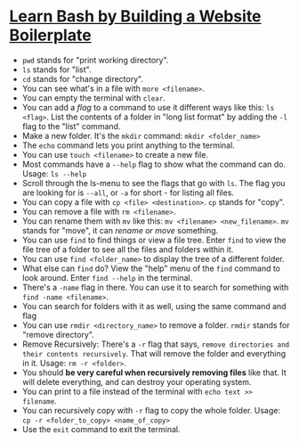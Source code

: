 # [Learn Bash by Building a Website Boilerplate](https://github.com/freeCodeCamp/learn-bash-by-building-a-boilerplate/blob/main/TUTORIAL.md)

- `pwd` stands for "print working directory".
- `ls` stands for "list".
- `cd` stands for "change directory".
- You can see what's in a file with `more <filename>`.
- You can empty the terminal with `clear`.
- You can add a *flag* to a command to use it different ways like this: `ls <flag>`. List the contents of a folder in "long list format" by adding the `-l` flag to the "list" command.
- Make a new folder. It's the `mkdir` command: `mkdir <folder_name>`
- The `echo` command lets you print anything to the terminal.
- You can use `touch <filename>` to create a new file. 
- Most commands have a `--help` flag to show what the command can do. Usage: `ls --help`
- Scroll through the ls-menu to see the flags that go with `ls`. The flag you are looking for is `--all`, or `-a` for short - for listing all files.
- You can copy a file with `cp <file> <destination>`. `cp` stands for "copy".
- You can remove a file with `rm <filename>`.
- You can rename them with `mv` like this: `mv <filename> <new_filename>`. `mv` stands for "move", it can *rename or move* something.
- You can use `find` to find things or view a file tree. Enter `find` to view the file tree of a folder to see all the files and folders within it.
- You can use `find <folder_name>` to display the tree of a different folder.
- What else can `find` do? View the "help" menu of the `find` command to look around. Enter `find --help` in the terminal.
- There's a `-name` flag in there. You can use it to search for something with `find -name <filename>`.
- You can search for folders with it as well, using the same command and flag
- You can use `rmdir <directory_name>` to remove a folder. `rmdir` stands for "remove directory".
- Remove Recursively: There's a `-r` flag that says, `remove directories and their contents recursively`. That will remove the folder and everything in it. Usage: `rm -r <folder>`.
- You should **be very careful when recursively removing files** like that. It will delete everything, and can destroy your operating system.
- You can print to a file instead of the terminal with `echo text >> filename`.
- You can recursively copy with `-r` flag to copy the whole folder. Usage: `cp -r <folder_to_copy> <name_of_copy>`
- Use the `exit` command to exit the terminal.